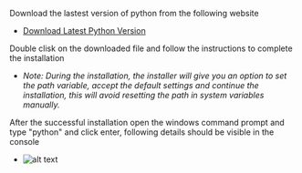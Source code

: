 Download the lastest version of python from the following website
- [Download Latest Python Version](https://www.python.org/downloads/)

Double clisk on the downloaded file and follow the instructions to complete the installation
- *Note: During the installation, the installer will give you an option to set the path variable, accept the default settings and continue the installation, this will avoid resetting the path in system variables manually.*

After the successful installation open the windows command prompt and type "python" and click enter, following details should be visible in the console
- ![alt text](https://github.com/pchandraprakash/selenium_python3.x/blob/master/Images/Console_1.JPG)
